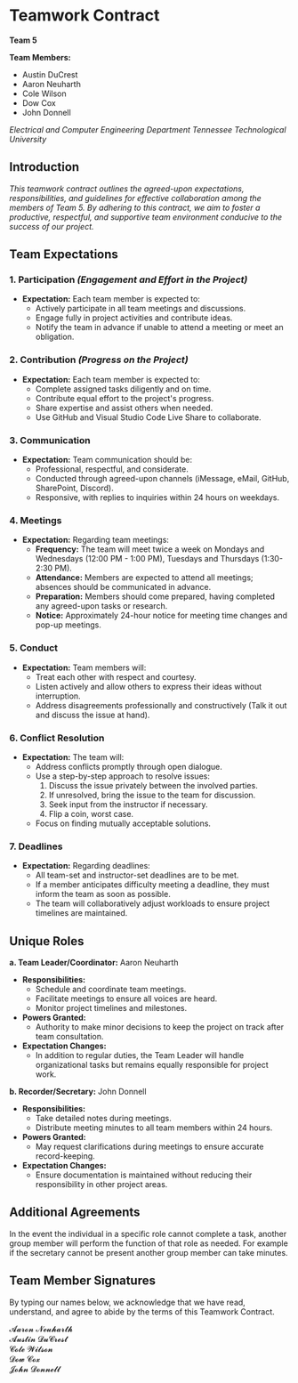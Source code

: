 # **Teamwork Contract**
 
**Team 5**
 
**Team Members:** 

- Austin DuCrest
- Aaron Neuharth 
- Cole Wilson
- Dow Cox
- John Donnell   

*Electrical and Computer Engineering Department* 
*Tennessee Technological University*
 
 
## **Introduction**
 
*This teamwork contract outlines the agreed-upon expectations, responsibilities, and guidelines for effective collaboration among the members of Team 5. By adhering to this contract, we aim to foster a productive, respectful, and supportive team environment conducive to the success of our project.*
 
 
## **Team Expectations**
 
 
### **1. Participation** *(Engagement and Effort in the Project)*
 
- **Expectation:** Each team member is expected to:
  - Actively participate in all team meetings and discussions.
  - Engage fully in project activities and contribute ideas.
  - Notify the team in advance if unable to attend a meeting or meet an obligation.
 
### **2. Contribution** *(Progress on the Project)*
 
- **Expectation:** Each team member is expected to:
  - Complete assigned tasks diligently and on time.
  - Contribute equal effort to the project's progress.
  - Share expertise and assist others when needed.
  - Use GitHub and Visual Studio Code Live Share to collaborate.
 
### **3. Communication**
 
- **Expectation:** Team communication should be:
  - Professional, respectful, and considerate.
  - Conducted through agreed-upon channels (iMessage, eMail, GitHub, SharePoint, Discord).
  - Responsive, with replies to inquiries within 24 hours on weekdays.
 
### **4. Meetings**
 
- **Expectation:** Regarding team meetings:
  - **Frequency:** The team will meet twice a week on Mondays and Wednesdays (12:00 PM - 1:00 PM), Tuesdays and Thursdays (1:30- 2:30 PM). 
  - **Attendance:** Members are expected to attend all meetings; absences should be communicated in advance.
  - **Preparation:** Members should come prepared, having completed any agreed-upon tasks or research.
  - **Notice:** Approximately 24-hour notice for meeting time changes and pop-up meetings.
 
### **5. Conduct**
 
- **Expectation:** Team members will:
  - Treat each other with respect and courtesy.
  - Listen actively and allow others to express their ideas without interruption.
  - Address disagreements professionally and constructively (Talk it out and discuss the issue at hand).
 
### **6. Conflict Resolution**
 
- **Expectation:** The team will:
  - Address conflicts promptly through open dialogue.
  - Use a step-by-step approach to resolve issues:
	1. Discuss the issue privately between the involved parties.
	2. If unresolved, bring the issue to the team for discussion.
	3. Seek input from the instructor if necessary.
	4. Flip a coin, worst case.
  - Focus on finding mutually acceptable solutions.
 
### **7. Deadlines**
 
- **Expectation:** Regarding deadlines:
  - All team-set and instructor-set deadlines are to be met.
  - If a member anticipates difficulty meeting a deadline, they must inform the team as soon as possible.
  - The team will collaboratively adjust workloads to ensure project timelines are maintained.
 
 
## **Unique Roles**
  
**a. Team Leader/Coordinator:** Aaron Neuharth
 
- **Responsibilities:**
  - Schedule and coordinate team meetings.
  - Facilitate meetings to ensure all voices are heard.
  - Monitor project timelines and milestones.
- **Powers Granted:**
  - Authority to make minor decisions to keep the project on track after team consultation.
- **Expectation Changes:**
  - In addition to regular duties, the Team Leader will handle organizational tasks but remains equally responsible for project work.
 
**b. Recorder/Secretary:** John Donnell
 
- **Responsibilities:**
  - Take detailed notes during meetings.
  - Distribute meeting minutes to all team members within 24 hours.
- **Powers Granted:**
  - May request clarifications during meetings to ensure accurate record-keeping.
- **Expectation Changes:**
  - Ensure documentation is maintained without reducing their responsibility in other project areas.
 
 
## **Additional Agreements**
In the event the individual in a specific role cannot complete a task, another group member will perform the function of that role as needed. For example if the secretary cannot be present another group member can take minutes. 
 
 
## **Team Member Signatures**
 
By typing our names below, we acknowledge that we have read, understand, and agree to abide by the terms of this Teamwork Contract.

𝓐𝓪𝓻𝓸𝓷 𝓝𝓮𝓾𝓱𝓪𝓻𝓽𝓱  
𝓐𝓾𝓼𝓽𝓲𝓷 𝓓𝓾𝓒𝓻𝓮𝓼𝓽  
𝓒𝓸𝓵𝓮 𝓦𝓲𝓵𝓼𝓸𝓷  
𝓓𝓸𝔀 𝓒𝓸𝔁  
𝓙𝓸𝓱𝓷 𝓓𝓸𝓷𝓷𝓮𝓵𝓵  







